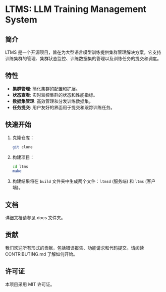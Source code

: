 # LTMS: LLM Training Management System

## 简介

LTMS 是一个开源项目，旨在为大型语言模型训练提供集群管理解决方案。它支持训练集群的管理、集群状态监控、训练数据集的管理以及训练任务的提交和调度。

## 特性

- **集群管理**: 简化集群的配置和扩展。
- **状态查看**: 实时监控集群的状态和性能指标。
- **数据集管理**: 高效管理和分发训练数据集。
- **任务提交**: 用户友好的界面用于提交和跟踪训练任务。

## 快速开始

1. 克隆仓库：
    ```bash
    git clone
    ```
2. 构建项目：
    ```bash
   cd ltms 
   make
    ```
3. 构建结果将在 `build` 文件夹中生成两个文件：`ltmsd` (服务端) 和 `ltms` (客户端)。

## 文档

详细文档请参见 docs 文件夹。

## 贡献

我们欢迎所有形式的贡献，包括错误报告、功能请求和代码提交。请阅读 CONTRIBUTING.md 了解如何开始。

## 许可证

本项目采用 MIT 许可证。
